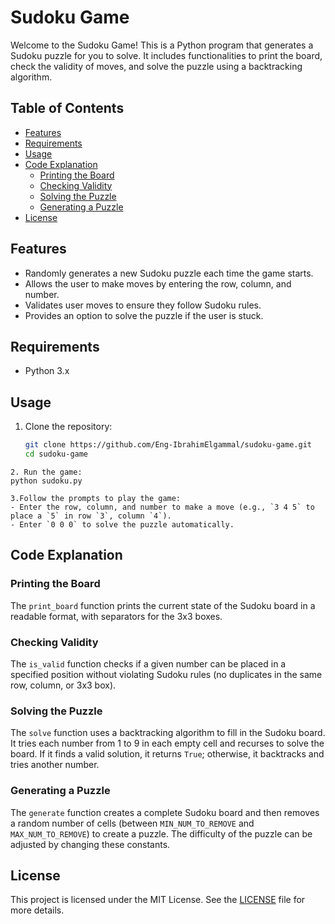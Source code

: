 # Sudoku Game

Welcome to the Sudoku Game! This is a Python program that generates a Sudoku puzzle for you to solve. It includes functionalities to print the board, check the validity of moves, and solve the puzzle using a backtracking algorithm.

## Table of Contents

- [Features](#features)
- [Requirements](#requirements)
- [Usage](#usage)
- [Code Explanation](#code-explanation)
  - [Printing the Board](#printing-the-board)
  - [Checking Validity](#checking-validity)
  - [Solving the Puzzle](#solving-the-puzzle)
  - [Generating a Puzzle](#generating-a-puzzle)
- [License](#license)

## Features

- Randomly generates a new Sudoku puzzle each time the game starts.
- Allows the user to make moves by entering the row, column, and number.
- Validates user moves to ensure they follow Sudoku rules.
- Provides an option to solve the puzzle if the user is stuck.

## Requirements

- Python 3.x

## Usage

1. Clone the repository:
   ```sh
   git clone https://github.com/Eng-IbrahimElgammal/sudoku-game.git
   cd sudoku-game
```
2. Run the game:
python sudoku.py

3.Follow the prompts to play the game:
- Enter the row, column, and number to make a move (e.g., `3 4 5` to place a `5` in row `3`, column `4`).
- Enter `0 0 0` to solve the puzzle automatically.
```
## Code Explanation

### Printing the Board
The `print_board` function prints the current state of the Sudoku board in a readable format, with separators for the 3x3 boxes.

### Checking Validity
The `is_valid` function checks if a given number can be placed in a specified position without violating Sudoku rules (no duplicates in the same row, column, or 3x3 box).

### Solving the Puzzle
The `solve` function uses a backtracking algorithm to fill in the Sudoku board. It tries each number from 1 to 9 in each empty cell and recurses to solve the board. If it finds a valid solution, it returns `True`; otherwise, it backtracks and tries another number.

### Generating a Puzzle
The `generate` function creates a complete Sudoku board and then removes a random number of cells (between `MIN_NUM_TO_REMOVE` and `MAX_NUM_TO_REMOVE`) to create a puzzle. The difficulty of the puzzle can be adjusted by changing these constants.

## License
This project is licensed under the MIT License. See the [LICENSE](https://github.com/Eng-IbrahimElgammal/Sudoku-Checking-CSP/blob/main/LICENSE) file for more details.
